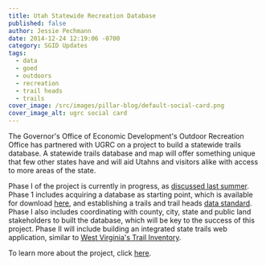 ```yaml
---
title: Utah Statewide Recreation Database
published: false
author: Jessie Pechmann
date: 2014-12-24 12:19:06 -0700
category: SGID Updates
tags:
  - data
  - goed
  - outdoors
  - recreation
  - trail heads
  - trails
cover_image: /src/images/pillar-blog/default-social-card.png
cover_image_alt: ugrc social card
---
```


<p><img alt="" src="/images/404.png" class="inline-text-left" loading="lazy" />The Governor's Office of Economic Development's Outdoor Recreation Office has partnered with UGRC on a project to build a statewide trails database. A statewide trails database and map will offer something unique that few other states have and will aid Utahns and visitors alike with access to more areas of the state. </p>
<p>Phase I of the project is currently in progress, as <a href="/blog/2014-08-29-coordinating-a-statewide-recreational-trails-gis-dataset">discussed last summer</a>. Phase 1 includes acquiring a database as starting point, which is available for download <a href="/products/sgid/recreation/trails-pathways">here</a>, and establishing a trails and trail heads <a href="https://docs.google.com/a/utah.gov/spreadsheet/ccc?key=0Ar7VwMWMy3Z6dDVzUHYzV2NQZXlLUC12MG9qUFdyQmc#gid=0">data standard</a>. Phase I also includes coordinating with county, city, state and public land stakeholders to built the database, which will be key to the success of this project. Phase II will include building an integrated state trails web application, similar to <a href="https://www.mapwv.gov/trails/">West Virginia's Trail Inventory</a>.    </p>
<p>To learn more about the project, click <a href="http://business.utah.gov/programs/outdoor/utah-statewide-trails-database/">here</a>.</p>

